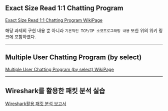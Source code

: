 <h2>Exact Size Read 1:1 Chatting Program</h2>

[Exact Size Read 1:1 Chatting Program WikiPage](https://github.com/LimJungSub/System-Network-Programming/wiki/Chatting-program-with-receiving-exact-size)

해당 과제의 구현 내용 뿐 아니라 `기본적인 TCP/IP 소켓프로그래밍 내용` 또한 위의 위키 링크에 포함하였다.

<hr>

<h2>Multiple User Chatting Program (by select)</h2>

[Multiple User Chatting Program (by select) WikiPage](https://github.com/LimJungSub/System-Network-Programming/wiki/(Select활용)-MultipleUser-ChattingProgram)

<hr>

<h2>Wireshark를 활용한 패킷 분석 실습</h2>

[Wireshark활용 패킷 분석 보고서]()
